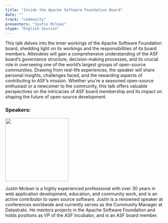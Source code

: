 ```yaml
---
title: "Inside the Apache Software Foundation Board"
date: ""
track: "community"
presenters: "Justin Mclean"
stype: "English Session"
--- 
```


This talk delves into the inner workings of the Apache Software Foundation board, shedding light on its workings and the responsibilities of its board members. Attendees will gain a comprehensive understanding of the ASF board’s governance structure, decision-making processes, and its crucial role in overseeing one of the world’s largest groups of open-source communities. Drawing from real-life experiences, the speaker will share personal insights, challenges faced, and the rewarding aspects of contributing to ASF’s mission. Whether you’re a seasoned open-source enthusiast or a newcomer to the community, this talk offers valuable perspectives on the intricacies of ASF board membership and its impact on shaping the future of open-source development.

### Speakers:

<img src="https://sessionize.com/image/f7f9-400o400o1-psgL8jgznDsATwZF9JLL66.jpg" width="200" /><br/>

Justin Mclean is a highly experienced professional with over 30 years in web application development, education, and community work, and is an active contributor to open source software. Justin is a renowned speaker at conferences worldwide and currently serves as the Community Manager at Datastrato. He mentors projects in the Apache Software Foundation and holds positions as VP of the ASF Incubator, and is an ASF board member.